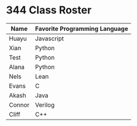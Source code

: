 # 344 Class Roster


| Name      | Favorite Programming Language |
|-----------|-------------------------------|
| Huayu     | Javascript                    |
| Xian      | Python                        |
| Test      | Python                        |
| Alana     | Python                        |
| Nels      | Lean                          | 
| Evans     | C                             |
| Akash     | Java                          |
| Connor    | Verilog                       |
| Cliff     | C++                           |